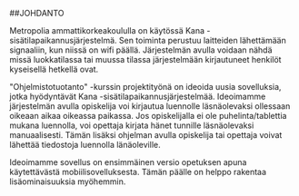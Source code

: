 ##JOHDANTO

Metropolia ammattikorkeakoululla on käytössä Kana -sisätilapaikannusjärjestelmä. Sen toiminta perustuu laitteiden lähettämään signaaliin, kun niissä on wifi päällä. Järjestelmän avulla voidaan nähdä missä luokkatilassa tai muussa tilassa järjestelmään kirjautuneet henkilöt kyseisellä hetkellä ovat.

"Ohjelmistotuotanto" -kurssin projektityönä on ideoida uusia sovelluksia, jotka hyödyntävät Kana -sisätilapaikannusjärjestelmää. Ideoimamme järjestelmän avulla opiskelija voi kirjautua luennolle läsnäolevaksi ollessaan oikeaan aikaa oikeassa paikassa. Jos opiskelijalla ei ole puhelinta/tablettia mukana luennolla, voi opettaja kirjata hänet tunnille läsnäolevaksi manuaalisesti. Tämän lisäksi ohjelman avulla opiskelija tai opettaja voivat lähettää tiedostoja luennolla länäoleville.

Ideoimamme sovellus on ensimmäinen versio opetuksen apuna käytettävästä mobiilisovelluksesta. Tämän päälle on helppo rakentaa lisäominaisuuksia myöhemmin.
